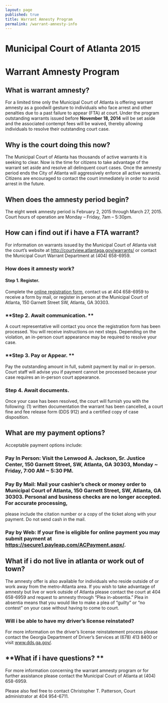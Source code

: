 ```yaml
---
layout: page
published: true
title: Warrant Amnesty Program
permalink: /warrant-amnesty-info
---
```


# Municipal Court of Atlanta 2015 
# Warrant Amnesty Program

## 
## **What is warrant amnesty?**
For a limited time only the Municipal Court of Atlanta is offering warrant amnesty as a goodwill gesture to individuals who face arrest and other penalties due to a past failure to appear (FTA) at court.  Under the program outstanding warrants issued before <b>November 18, 2014</b> will be set aside and the associated contempt fees will be waived, thereby allowing individuals to resolve their outstanding court case.  


## **Why is the court doing this now?**
The Municipal Court of Atlanta has thousands of active warrants it is seeking to clear. Now is the time for citizens to take advantage of the warrant set aside and resolve all delinquent court cases. Once the amnesty period ends the City of Atlanta will aggressively enforce all active warrants.  Citizens are encouraged to contact the court immediately in order to avoid arrest in the future. 


## **When does the amnesty period begin?**
The eight week amnesty period is February 2, 2015 through March 27, 2015.  Court hours of operation are Monday – Friday, 7am – 5:30pm.


## **How can i find out if i have a FTA warrant?**
For information on warrants issued by the Municipal Court of Atlanta visit the court’s website at <a href="http://courtview.atlantaga.gov/warrants/" target="_blank">http://courtview.atlantaga.gov/warrants/</a> or contact the Municipal Court Warrant Department at (404) 658-6959. 


### **How does it amnesty work?**

#### **Step 1. Register.**  
Complete the <a href="http://dit-webtest-01/drfcc/waf.aspx" target="_blank">online registration form</a>, contact us at 404 658-6959 to receive a form by mail, or register in person at the Municipal Court of Atlanta, 150 Garnett Street SW, Atlanta, GA 30303. 

### **Step 2. Await communication. **
A court representative will contact you once the registration form has been processed.  You will receive instructions on next steps. Depending on the violation, an in-person court appearance may be required to resolve your case.    

### **Step 3. Pay or Appear. **
Pay the outstanding amount in full, submit payment by mail or in-person. Court staff will advise you if payment cannot be processed because your case requires an in-person court appearance. 

### **Step 4. Await documents.** 
Once your case has been resolved, the court will furnish you with the following: (1) written documentation the warrant has been cancelled, a court fine and fee release form (DDS 912) and a certified copy of case disposition.   


## **What are my payment options?**
Acceptable payment options include:

### **Pay In Person:** Visit the Lenwood A. Jackson, Sr. Justice Center, 150 Garnett Street, SW, Atlanta, GA 30303, Monday ~ Friday, 7:00 AM ~ 5:30 PM.  

### **Pay By Mail:**    Mail your cashier’s check or money order to Municipal Court of Atlanta, 150 Garnett Street, SW, Atlanta, GA 30303.  Personal and business checks are no longer accepted.  For accurate processing, 
please include the citation number or a copy of the ticket along with your payment. Do not send cash in the mail.  

### **Pay by Web:**    If your fine is eligible for online payment you may submit payment at <a href="https://secure1.payleap.com/ACPayment.aspx" target="_blank">https://secure1.payleap.com/ACPayment.aspx/</a>.  


## **What if i do not live in atlanta or work out of town?**
The amnesty offer is also available for individuals who reside outside of or work away from the metro-Atlanta area. If you wish to take advantage of amnesty but live or work outside of Atlanta please contact the court at 404 658-6959 and request to amnesty through “Plea in-absentia.” Plea in absentia means that you would like to make a plea of “guilty” or “no contest” on your case without having to come to court.    


### **Will i be able to have my driver’s license reinstated?**
For more information on the driver’s license reinstatement process please contact the Georgia Department of Driver’s Services at (678) 413 8400 or visit <a href="www.dds.ga.gov" target="_blank">www.dds.ga.gov/</a>.  


## **What if i have questions? **
For more information concerning the warrant amnesty program or for further assistance please contact the Municipal Court of Atlanta at (404) 658-6959. 

Please also feel free to contact Christopher T. Patterson, Court administrator at 404 954-6711.  


